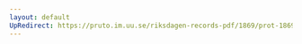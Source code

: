 ```yaml
---
layout: default
UpRedirect: https://pruto.im.uu.se/riksdagen-records-pdf/1869/prot-1869--fk--508/prot-1869--fk--508_007.pdf
---
```

